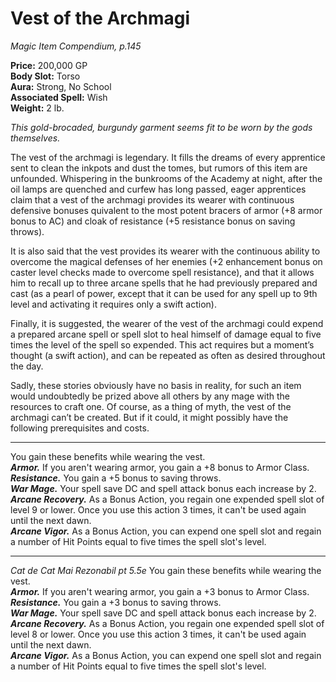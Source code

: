 # Vest of the Archmagi

*Magic Item Compendium, p.145*  

**Price:** 200,000 GP  
**Body Slot:** Torso  
**Aura:** Strong, No School  
**Associated Spell:** Wish  
**Weight:** 2 lb.

*This gold-brocaded, burgundy garment seems fit to be worn by the gods themselves.*

The vest of the archmagi is legendary. It fills the dreams of every apprentice sent to clean the inkpots and dust the tomes, but rumors of this item are unfounded. Whispering in the bunkrooms of the Academy at night, after the oil lamps are quenched and curfew has long passed, eager apprentices claim that a vest of the archmagi provides its wearer with continuous defensive bonuses  quivalent to the most potent bracers of armor (+8 armor bonus to AC) and cloak of resistance (+5 resistance bonus on saving throws).

It is also said that the vest provides its wearer with the continuous ability to overcome the magical defenses of her enemies (+2 enhancement bonus on caster level checks made to overcome spell resistance), and that it allows him to recall up to three arcane spells that he had previously prepared and cast (as a pearl of power, except that it can be used for any spell up to 9th level and activating it requires only a swift action).

Finally, it is suggested, the wearer of the vest of the archmagi could expend a prepared arcane spell or spell slot to heal himself of damage equal to five times the level of the spell so expended. This act requires but a moment’s thought (a swift action), and can be repeated as often as desired throughout the day.

Sadly, these stories obviously have no basis in reality, for such an item would undoubtedly be prized above all others by any mage with the resources to craft one. Of course, as a thing of myth, the vest of the archmagi can’t be created. But if it could, it might possibly have the following prerequisites and costs.


---
You gain these benefits while wearing the vest.  
***Armor.*** If you aren't wearing armor, you gain a +8 bonus to Armor Class.  
***Resistance.*** You gain a +5 bonus to saving throws.  
***War Mage.*** Your spell save DC and spell attack bonus each increase by 2.
***Arcane Recovery.*** As a Bonus Action, you regain one expended spell slot of level 9 or lower. Once you use this action 3 times, it can't be used again until the next dawn.  
***Arcane Vigor.*** As a Bonus Action, you can expend one spell slot and regain a number of Hit Points equal to five times the spell slot's level.  


---
*Cat de Cat Mai Rezonabil pt 5.5e*
You gain these benefits while wearing the vest.  
***Armor.*** If you aren't wearing armor, you gain a +3 bonus to Armor Class.  
***Resistance.*** You gain a +3 bonus to saving throws.  
***War Mage.*** Your spell save DC and spell attack bonus each increase by 2.
***Arcane Recovery.*** As a Bonus Action, you regain one expended spell slot of level 8 or lower. Once you use this action 3 times, it can't be used again until the next dawn.  
***Arcane Vigor.*** As a Bonus Action, you can expend one spell slot and regain a number of Hit Points equal to five times the spell slot's level.  